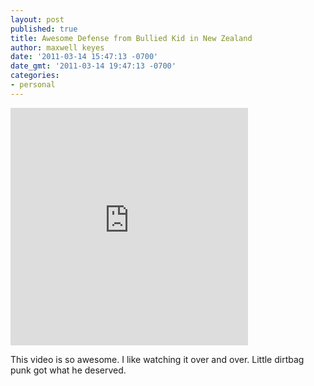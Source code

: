 ```yaml
---
layout: post
published: true
title: Awesome Defense from Bullied Kid in New Zealand
author: maxwell keyes
date: '2011-03-14 15:47:13 -0700'
date_gmt: '2011-03-14 19:47:13 -0700'
categories:
- personal
---
```


<iframe src="http://videos.mediaite.com/embed/player/?layout=&playlist_cid=&media_type=video&content=JN8DVS2291SH8FW2&read_more=1&widget_type_cid=svp" width="380" height="380" frameborder="0" marginheight="0" marginwidth="0" scrolling="no" allowtransparency="true"></iframe>

This video is so awesome. I like watching it over and over. Little dirtbag punk got what he deserved.
